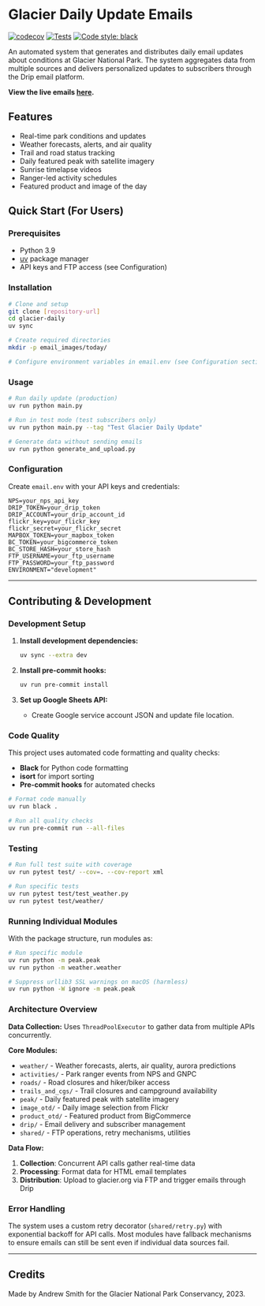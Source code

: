 # Glacier Daily Update Emails

[![codecov](https://codecov.io/github/amerorchis/glacier_daily/graph/badge.svg?token=JS85YV7E68)](https://codecov.io/github/amerorchis/glacier_daily) [![Tests](https://github.com/amerorchis/glacier_daily/actions/workflows/tests.yml/badge.svg)](https://github.com/amerorchis/glacier_daily/actions/workflows/tests.yml) [![Code style: black](https://img.shields.io/badge/code%20style-black-000000.svg)](https://github.com/psf/black)

An automated system that generates and distributes daily email updates about conditions at Glacier National Park. The system aggregates data from multiple sources and delivers personalized updates to subscribers through the Drip email platform.

**View the live emails [here](https://glacier.org/glacier-daily-updates-signup/#iFrame1).**

## Features

- Real-time park conditions and updates
- Weather forecasts, alerts, and air quality
- Trail and road status tracking
- Daily featured peak with satellite imagery
- Sunrise timelapse videos
- Ranger-led activity schedules
- Featured product and image of the day

## Quick Start (For Users)

### Prerequisites
- Python 3.9
- [uv](https://docs.astral.sh/uv/) package manager
- API keys and FTP access (see Configuration)

### Installation
```bash
# Clone and setup
git clone [repository-url]
cd glacier-daily
uv sync

# Create required directories
mkdir -p email_images/today/

# Configure environment variables in email.env (see Configuration section)
```

### Usage
```bash
# Run daily update (production)
uv run python main.py

# Run in test mode (test subscribers only)
uv run python main.py --tag "Test Glacier Daily Update"

# Generate data without sending emails
uv run python generate_and_upload.py
```

### Configuration

Create `email.env` with your API keys and credentials:
```
NPS=your_nps_api_key
DRIP_TOKEN=your_drip_token
DRIP_ACCOUNT=your_drip_account_id
flickr_key=your_flickr_key
flickr_secret=your_flickr_secret
MAPBOX_TOKEN=your_mapbox_token
BC_TOKEN=your_bigcommerce_token
BC_STORE_HASH=your_store_hash
FTP_USERNAME=your_ftp_username
FTP_PASSWORD=your_ftp_password
ENVIRONMENT="development"
```

---

## Contributing & Development

### Development Setup

1. **Install development dependencies:**
   ```bash
   uv sync --extra dev
   ```

2. **Install pre-commit hooks:**
   ```bash
   uv run pre-commit install
   ```

3. **Set up Google Sheets API:**
   - Create Google service account JSON and update file location.

### Code Quality

This project uses automated code formatting and quality checks:

- **Black** for Python code formatting
- **isort** for import sorting
- **Pre-commit hooks** for automated checks

```bash
# Format code manually
uv run black .

# Run all quality checks
uv run pre-commit run --all-files
```

### Testing

```bash
# Run full test suite with coverage
uv run pytest test/ --cov=. --cov-report xml

# Run specific tests
uv run pytest test/test_weather.py
uv run pytest test/weather/
```

### Running Individual Modules

With the package structure, run modules as:
```bash
# Run specific module
uv run python -m peak.peak
uv run python -m weather.weather

# Suppress urllib3 SSL warnings on macOS (harmless)
uv run python -W ignore -m peak.peak
```

### Architecture Overview

**Data Collection:** Uses `ThreadPoolExecutor` to gather data from multiple APIs concurrently.

**Core Modules:**
- `weather/` - Weather forecasts, alerts, air quality, aurora predictions
- `activities/` - Park ranger events from NPS and GNPC
- `roads/` - Road closures and hiker/biker access
- `trails_and_cgs/` - Trail closures and campground availability
- `peak/` - Daily featured peak with satellite imagery
- `image_otd/` - Daily image selection from Flickr
- `product_otd/` - Featured product from BigCommerce
- `drip/` - Email delivery and subscriber management
- `shared/` - FTP operations, retry mechanisms, utilities

**Data Flow:**
1. **Collection**: Concurrent API calls gather real-time data
2. **Processing**: Format data for HTML email templates
3. **Distribution**: Upload to glacier.org via FTP and trigger emails through Drip

### Error Handling

The system uses a custom retry decorator (`shared/retry.py`) with exponential backoff for API calls. Most modules have fallback mechanisms to ensure emails can still be sent even if individual data sources fail.

---

## Credits

Made by Andrew Smith for the Glacier National Park Conservancy, 2023.
